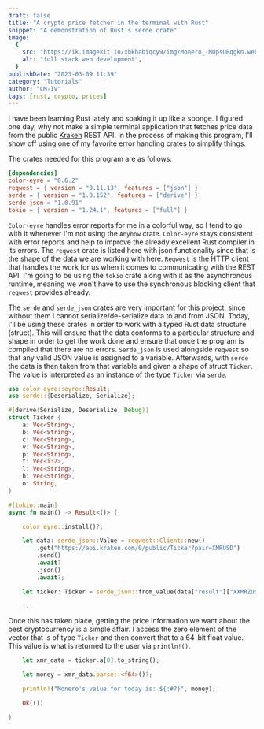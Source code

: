 ```yaml
---
draft: false
title: "A crypto price fetcher in the terminal with Rust"
snippet: "A demonstration of Rust's serde crate"
image:
  {
    src: "https://ik.imagekit.io/xbkhabiqcy9/img/Monero_-MUpsURqgkn.webp?updatedAt=1637523223793",
    alt: "full stack web development",
  }
publishDate: "2023-03-09 11:39"
category: "Tutorials"
author: "CM-IV"
tags: [rust, crypto, prices]
---
```


I have been learning Rust lately and soaking it up like a sponge. I figured one day, why not make a simple terminal application that fetches price data from the public [Kraken](https://www.kraken.com/) REST API. In the process of making this program, I'll show off using one of my favorite error handling crates to simplify things.

The crates needed for this program are as follows:

```toml
[dependencies]
color-eyre = "0.6.2"
reqwest = { version = "0.11.13", features = ["json"] }
serde = { version = "1.0.152", features = ["derive"] }
serde_json = "1.0.91"
tokio = { version = "1.24.1", features = ["full"] }

```

`Color-eyre` handles error reports for me in a colorful way, so I tend to go with it whenever I'm not using the `Anyhow` crate. `Color-eyre` stays consistent with error reports and help to improve the already excellent Rust compiler in its errors. The `reqwest` crate is listed here with json functionality since that is the shape of the data we are working with here. `Reqwest` is the HTTP client that handles the work for us when it comes to communicating with the REST API. I'm going to be using the `tokio` crate along with it as the asynchronous runtime, meaning we won't have to use the synchronous blocking client that `reqwest` provides already.

The `serde` and `serde_json` crates are very important for this project, since without them I cannot serialize/de-serialize data to and from JSON. Today, I'll be using these crates in order to work with a typed Rust data structure (struct). This will ensure that the data conforms to a particular structure and shape in order to get the work done and ensure that once the program is compiled that there are no errors. `Serde_json` is used alongside `reqwest` so that any valid JSON value is assigned to a variable. Afterwards, with `serde` the data is then taken from that variable and given a shape of struct `Ticker`. The value is interpreted as an instance of the type `Ticker` via `serde`.

```rust
use color_eyre::eyre::Result;
use serde::{Deserialize, Serialize};

#[derive(Serialize, Deserialize, Debug)]
struct Ticker {
    a: Vec<String>,
    b: Vec<String>,
    c: Vec<String>,
    v: Vec<String>,
    p: Vec<String>,
    t: Vec<i32>,
    l: Vec<String>,
    h: Vec<String>,
    o: String,
}

#[tokio::main]
async fn main() -> Result<()> {

    color_eyre::install()?;

    let data: serde_json::Value = reqwest::Client::new()
        .get("https://api.kraken.com/0/public/Ticker?pair=XMRUSD")
        .send()
        .await?
        .json()
        .await?;

    let ticker: Ticker = serde_json::from_value(data["result"]["XXMRZUSD"].clone())?;

    ...
```

Once this has taken place, getting the price information we want about the best cryptocurrency is a simple affair. I access the zero element of the vector that is of type `Ticker` and then convert that to a 64-bit float value. This value is what is returned to the user via `println!()`.

```rust
    let xmr_data = ticker.a[0].to_string();

    let money = xmr_data.parse::<f64>()?;

    println!("Monero's value for today is: ${:#?}", money);

    Ok(())

}
```
